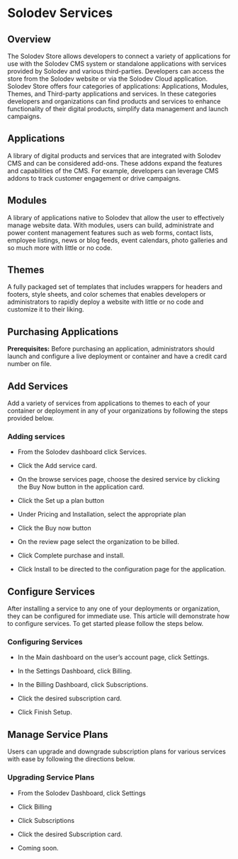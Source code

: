 # Solodev Services

## Overview

The Solodev Store allows developers to connect a variety of applications for use with the Solodev CMS system or standalone applications with services provided by Solodev and various third-parties. Developers can access the store from the Solodev website or via the Solodev Cloud application. Solodev Store offers four categories of applications: Applications, Modules, Themes, and Third-party applications and services. In these categories developers and organizations can find products and services to enhance functionality of their digital products, simplify data management and launch campaigns.

## Applications

A library of digital products and services that are integrated with Solodev CMS and can be considered add-ons. These addons expand the features and capabilities of the CMS. For example, developers can leverage CMS addons to track customer engagement or drive campaigns. 


## Modules

A library of applications native to Solodev that allow the user to effectively manage website data. With modules, users can build, administrate and power content management features such as web forms, contact lists, employee listings, news or blog feeds, event calendars, photo galleries and so much more with little or no code. 

## Themes

A fully packaged set of templates that includes wrappers for headers and footers, style sheets, and color schemes that enables developers or administrators to rapidly deploy a website with little or no code and customize it to their liking. 

## Purchasing Applications

**Prerequisites:** Before purchasing an application, administrators should launch and configure a live deployment or container and have a credit card number on file.

## Add Services


Add a variety of services from applications to themes to each of your container or deployment in any of your organizations by following the steps provided below. 

 

### Adding services

- From the Solodev dashboard click Services.

- Click the Add service card.

- On the browse services page, choose the desired service by clicking the Buy Now button in the application card.

- Click the Set up a plan button

- Under Pricing and Installation, select the appropriate plan

- Click the Buy now button

- On the review page select the organization to be billed.

- Click Complete purchase and install.

- Click Install to be directed to the configuration page for the application.

## Configure Services


After installing a service to any one of your deployments or organization, they can be configured for immediate use. This article will demonstrate how to configure services. To get started please follow the steps below.

 

### Configuring Services

- In the Main dashboard on the user’s account page, click Settings.

- In the Settings Dashboard, click Billing.

- In the Billing Dashboard, click Subscriptions.

- Click the desired subscription card.

- Click Finish Setup. 



## Manage Service Plans 
Users can upgrade and downgrade subscription plans for various services with ease by following the directions below. 

 

### Upgrading Service Plans

- From the Solodev Dashboard, click Settings

- Click Billing

- Click Subscriptions

- Click the desired Subscription card. 

- Coming soon. 


